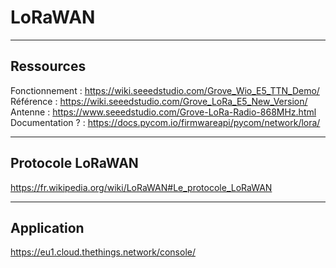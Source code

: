 # LoRaWAN

---

## Ressources

Fonctionnement : https://wiki.seeedstudio.com/Grove_Wio_E5_TTN_Demo/  
Référence : https://wiki.seeedstudio.com/Grove_LoRa_E5_New_Version/  
Antenne : https://www.seeedstudio.com/Grove-LoRa-Radio-868MHz.html  
Documentation ? : https://docs.pycom.io/firmwareapi/pycom/network/lora/

---

## Protocole LoRaWAN

https://fr.wikipedia.org/wiki/LoRaWAN#Le_protocole_LoRaWAN

---

## Application

https://eu1.cloud.thethings.network/console/
